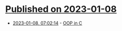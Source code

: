 # [Published on 2023-01-08](index.md)

* [2023-01-08, 07:02:14](https://news.ycombinator.com/item?id=34296789) - [OOP in C](http://staff.washington.edu/gmobus/Academics/TCES202/Moodle/OO-ProgrammingInC.html)
